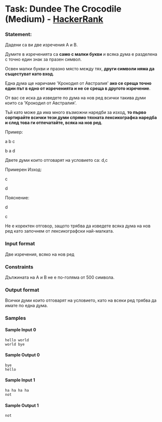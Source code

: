 # Task: Dundee The Crocodile (Medium) - [HackerRank](<https://www.hackerrank.com/contests/sda-test5-2022-2023-43wdst52/challenges/dundee-the-crocodile>)


### Statement:

Дадени са ви две изречения A и B.

Думите в изреченията са **само с малки букви** и всяка дума е разделена с точно един знак за празен символ.

Освен малки букви и празно място между тях, **други символи няма да същестуват като вход**.

Една дума ще наричаме 'Крокодил от Австралия' **ако се среща точно един път в едно от изреченията и не се среща в другото изречение**.

От вас се иска да изведете по дума на нов ред всички такива думи които са 'Крокодил от Австралия'.

Тъй като може да има много възможни наредби за изход, **то първо сортирайте всички тези думи спрямо тяхната лексикографка наредба и след това ги отпечатайте, всяка на нов ред**.

Пример:

a b c

b a d

Двете думи които отговарят на условието са: d,c

Примерен Изход:

c

d

Пояснение:

d

c

Не е коректен отговор, защото трябва да изведете всяка дума на нов ред като започнем от лексикографски най-малката.


### Input format

Две изречения, всяко на нов ред


### Constraints

Дължината на A и B не е по-голяма от 500 символа.

### Output format

Всички думи които отговарят на условието, като на всеки ред трябва да имате по една дума.


### Samples


#### Sample Input 0
```
hello world
world bye
```

#### Sample Output 0
```
bye
hello
```

#### Sample Input 1
```
ha ha ha ha
not
```

#### Sample Output 1
```
not
```
